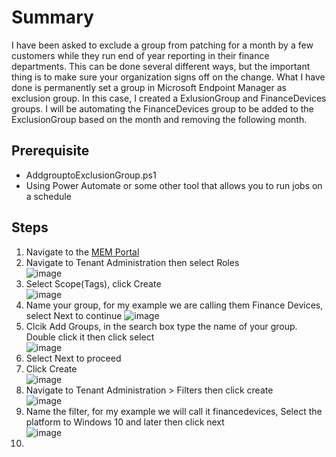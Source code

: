 # Summary
I have been asked to exclude a group from patching for a month by a few customers while they run end of year reporting in their finance departments. This can be done several different ways, but the important thing is to make sure your organization signs off on the change. What I have done is permanently set a group in Microsoft Endpoint Manager as exclusion group. In this case, I created a ExlusionGroup and FinanceDevices groups. I will be automating the FinanceDevices group to be added to the ExclusionGroup based on the month and removing the following month.

## Prerequisite
* AddgrouptoExclusionGroup.ps1
* Using Power Automate or some other tool that allows you to run jobs on a schedule

## Steps
1. Navigate to the [MEM Portal](https://endpoint.microsoft.com/)
2. Navigate to Tenant Administration then select Roles <BR>
![image](https://user-images.githubusercontent.com/61195587/165753017-5d025579-1bae-46f9-a13f-2a7d4e8c5495.png)
3. Select Scope(Tags), click Create <BR>
![image](https://user-images.githubusercontent.com/61195587/165753230-706a7ab9-359b-455b-95f0-f2516d9be13d.png)
4. Name your group, for my example we are calling them Finance Devices, select Next to continue
![image](https://user-images.githubusercontent.com/61195587/165753715-e35b6dda-737e-4946-bb31-97731b8cebb0.png)
5. Clcik Add Groups, in the search box type the name of your group. Double click it then click select <BR>
![image](https://user-images.githubusercontent.com/61195587/165753978-bfbc1dca-b87d-4d79-bd8d-1b5049428b58.png)
6. Select Next to proceed <BR>
7. Click Create <br>
![image](https://user-images.githubusercontent.com/61195587/165754608-e9e9ac2c-fc8c-4b8d-8400-38e4229494fe.png)
8. Navigate to Tenant Administration > Filters then click create <BR>
![image](https://user-images.githubusercontent.com/61195587/165758203-3113335d-df84-4d89-97c0-17fa31b57f16.png)
9. Name the filter, for my example we will call it financedevices, Select the platform to Windows 10 and later then click next <BR>
![image](https://user-images.githubusercontent.com/61195587/165758513-30d78f2f-c308-40ae-aa4b-4e9ac94722fc.png)
10. 

